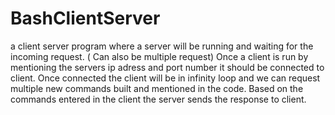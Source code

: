 # BashClientServer

a client server program where a server will be running and waiting for the incoming request. ( Can also be multiple request)
Once a client is run by mentioning the servers ip adress and port number it should be connected to client. 
Once connected the client will be in infinity loop and we can request multiple new commands built and mentioned in the code.
Based on the commands entered in the client the server sends the response to client.
